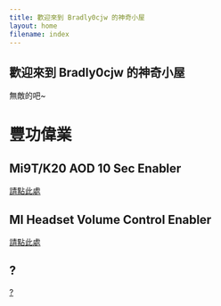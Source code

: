 ```yaml
---
title: 歡迎來到 Bradly0cjw 的神奇小屋
layout: home
filename: index
--- 
```


## 歡迎來到 Bradly0cjw 的神奇小屋

無敵的吧~

# 豐功偉業

## Mi9T/K20 AOD 10 Sec Enabler

[請點此處](https://bradly0cjw.github.io/Mi9T-K20-AOD-10-sec-enabler)

## MI Headset Volume Control Enabler

[請點此處](https://bradly0cjw.github.io/Mi-headset-Volume-control-enabler)

## ?

[?](https://bradly0cjw.github.io/0)
